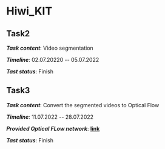# Hiwi_KIT

## Task2

  ***Task content***: Video segmentation

  ***Timeline***: 02.07.20220 -- 05.07.2022
  
  ***Tast status***: Finish

## Task3

  ***Task content***: Convert the segmented videos to Optical Flow

  ***Timeline***: 11.07.2022 -- 28.07.2022
  
  ***Provided Optical FLow network***: **[link](https://github.com/princeton-vl/RAFT.git)**

  ***Tast status***: Finish

